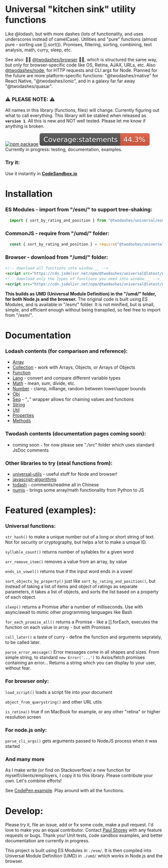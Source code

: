 # Universal "kitchen sink" utility functions

Like @lodash, but with more dashes (lots of functionality, and uses underscores instead of camelCase). Utilities and "pure" functions (almost pure - sorting use [].sort()). Promises, filtering, sorting, combining, text analysis, math, curry, sleep, etc.

See also: 📙🚀 [@twodashes/browser](https://github.com/twodashes/browser) 📙🚀, which is structured the same way, but only for browser-specific code like OS, Retina, AJAX, URLs, etc. Also [@twodashes/node](https://github.com/twodashes/node), for HTTP requests and CLI args for Node. Planned for the future are more platform-specific functions: "@twodashes/rnative" for React Native, "@twodashes/ionic", and in a galaxy far far away "@twodashes/quasar".

### ⚠️ PLEASE NOTE: ⚠️

All names in this library (functions, files) will change. Currently figuring out what to call everything. This library will be stabled when released as **`version 1`**. All this is new and NOT well tested. Please let me know if anything is broken.

[![npm package](https://img.shields.io/npm/v/@twodashes/universal.svg)](https://www.npmjs.com/package/@twodashes/universal) ![testing in progress](coverage/badge-statements.svg) Currently in progress: testing, documentation, examples.

### Try it:

Use it instantly in **[CodeSandbox.io](https://codesandbox.io/s/twodashes-universal-demo-2r4os)**

# Installation

### ES Modules - import from "/esm/" to support tree-shaking:
```JavaScript
  import { sort_by_rating_and_position } from "@twodashes/universal/esm/sort_strings"
```

### CommonJS - require from "/umd/" folder:
```JavaScript
  const { sort_by_rating_and_position } = require("@twodashes/universal/umd/sort_strings")
```

### Browser - download from "/umd/" folder:
```html
<!-- download all functions into window.__ -->
<script src="https://cdn.jsdelivr.net/npm/@twodashes/universal@latest/umd/index.js"></script>
<!-- download only the types of functions you need into window.__ -->
<script src="https://cdn.jsdelivr.net/npm/@twodashes/universal@latest/umd/sort_strings.js"></script>
```

**This builds as UMD (Universal Module Definition) in the "/umd/" folder, for both Node.js and the browser.** The original code is built using ES Modules, and is available in "/esm/" folder. It is not minified, but is small, simple, and efficient enough without being transpiled, so feel free to import from "/esm/".


# Documentation

### Lodash contents (for comparison and reference):

- [Array](https://lodash.com/docs/4.17.15#chunk)
- [Collection](https://lodash.com/docs/4.17.15#countBy) - work with Arrays, Objects, or Arrays of Objects
- [Function](https://lodash.com/docs/4.17.15#after)
- [Lang](https://lodash.com/docs/4.17.15#castArray) - convert and compare different variable types
- [Math](https://lodash.com/docs/4.17.15#add) - mean, sum, divide, etc.
- [Number](https://lodash.com/docs/4.17.15#clamp) - clamp, inRange, random between lower/upper bounds
- [Obj](https://lodash.com/docs/4.17.15#assign)
- [Seq](https://lodash.com/docs/4.17.15#lodash) - "\_" wrapper allows for chaining values and functions
- [String](https://lodash.com/docs/4.17.15#camelCase)
- [Util](https://lodash.com/docs/4.17.15#attempt)
- [Properties](https://lodash.com/docs/4.17.15#VERSION)
- [Methods](https://lodash.com/docs/4.17.15#templateSettings-imports-_)

### Twodash contents (documentation pages coming soon):

- coming soon - for now please see "./src" folder which uses standard JsDoc comments

### Other libraries to try (steal functions from):

- [universal-utils](https://github.com/matthiasak/universal-utils#readme) - useful stuff for Node and browser!
- [javascript-algorithms](https://github.com/trekhleb/javascript-algorithms)
- [todash](https://github.com/hannq/todash/tree/master/src) - comments/readme all in Chinese
- [numjs](#) - brings some array/math functionality from Python to JS

# Featured (examples):

### Universal functions:

`str_hash()` to make a unique number out of a long or short string of text. Not for security or cryptography, but helps a lot to make a unique ID.

`syllable_count()` returns number of syllables for a given word

`arr_remove_item()` removes a value from an array, by value

`ends_in_vowel()` returns true if the input word ends in a vowel

`sort_objects_by_property()` just like `sort_by_rating_and_position()`, but instead of taking a list of items and object of ratings as separate parameters, it takes a list of objects, and sorts the list based on a property of each object.

`sleep()` returns a Promise after a number of milliseconds. Use with async/await to mimic other programming languages like Bash

`for_each_promise_all()` returns a Promise - like a [].forEach, executes the function on each value in array - but with Promises

`call_later()` a taste of curry - define the function and arguments seprately, to be called later.

`parse_error_message()` Error messages come in all shapes and sizes. From simple string, to standard `new Error('...')` to Axios/fetch promises containing an error... Returns a string which you can display to your user, without fear.

### For browser only:

`load_script()` loads a script file into your document

`object_from_querystring()` and other URL utils

`is_retina()` true if on MacBook for example, or any other "retina" or higher resolution screen

### For node.js only:

`parse_cli_args()` gets arguments passed to NodeJS process when it was started

### And many more

As I make write (or find on Stackoverflow) a new function for myself/clients/employers, I copy it to this library. Please contribute your own. Let's combine efforts!

See [CodePen example](https://codepen.io/paulshorey/pen/bGweWaB?editors=0012). Play around with all the functions.

# Develop:

Please try it, file an issue, add or fix some code, make a pull request. I'd love to make you an equal contributor. Contact [Paul Shorey](https://paulshorey.com) with any feature requests or bugs. Thank you! Unit tests, code sandbox examples, and better documentation are currently in progress.

This project is built using ES Modules in `./esm/`. It is then compiled into Universal Module Definition (UMD) in `./umd/` which works in Node.js and the browser.
